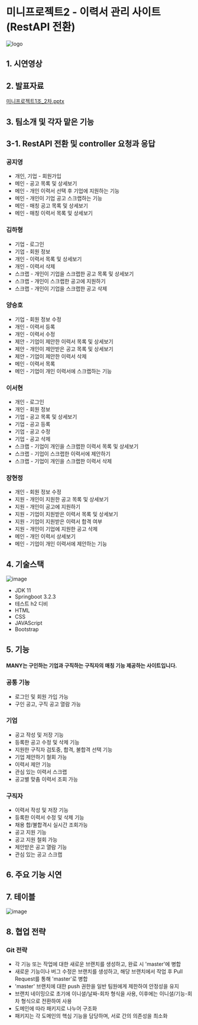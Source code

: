 # 미니프로젝트2 - 이력서 관리 사이트 (RestAPI 전환)
![logo](https://github.com/Kongjiyoung/miniproject3/assets/153695703/f4d85a34-4c87-40c2-93a9-eaa35503b574)


## 1. 시연영상


## 2. 발표자료
[미니프로젝트1조_2차.pptx](https://github.com/Kongjiyoung/miniproject3/files/15450357/1._2.pptx)


## 3. 팀소개 및 각자 맡은 기능
## 3-1. RestAPI 전환 및 controller 요청과 응답
### 공지영
+ 개인, 기업 - 회원가입
+ 메인 - 공고 목록 및 상세보기
+ 메인 - 개인 이력서 선택 후 기업에 지원하는 기능
+ 메인 - 개인이 기업 공고 스크랩하는 기능
+ 메인 - 매칭 공고 목록 및 상세보기
+ 메인 - 매칭 이력서 목록 및 상세보기
### 김하형
+ 기업 - 로그인
+ 기업 - 회원 정보
+ 개인 - 이력서 목록 및 상세보기
+ 개인 - 이력서 삭제
+ 스크랩 - 개인이 기업을 스크랩한 공고 목록 및 상세보기
+ 스크랩 - 개인이 스크랩한 공고에 지원하기
+ 스크랩 - 개인이 기업을 스크랩한 공고 삭제
### 양승호
+ 기업 - 회원 정보 수정
+ 개인 - 이력서 등록
+ 개인 - 이력서 수정
+ 제안 - 기업이 제안한 이력서 목록 및 상세보기
+ 제안 - 개인이 제안받은 공고 목록 및 상세보기
+ 제안 - 기업이 제안한 이력서 삭제
+ 메인 - 이력서 목록
+ 메인 - 기업이 개인 이력서에 스크랩하는 기능
### 이서현
+ 개인 - 로그인
+ 개인 - 회원 정보
+ 기업 - 공고 목록 및 상세보기
+ 기업 - 공고 등록
+ 기업 - 공고 수정
+ 기업 - 공고 삭제
+ 스크랩 - 기업이 개인을 스크랩한 이력서 목록 및 상세보기
+ 스크랩 - 기업이 스크랩한 이력서에 제안하기
+ 스크랩 - 기업이 개인을 스크랩한 이력서 삭제
### 장현정
+ 개인 - 회원 정보 수정
+ 지원 - 개인이 지원한 공고 목록 및 상세보기
+ 지원 - 개인이 공고에 지원하기
+ 지원 - 기업이 지원받은 이력서 목록 및 상세보기
+ 지원 - 기업이 지원받은 이력서 합격 여부
+ 지원 - 개인이 기업에 지원한 공고 삭제
+ 메인 - 개인 이력서 상세보기
+ 메인 - 기업이 개인 이력서에 제안하는 기능
## 4. 기술스택
![image](https://github.com/Kongjiyoung/miniproject3/assets/153695703/51e9c0fb-a478-4f10-9f69-5fd2f134e8f3)
+ JDK 11
+ Springboot 3.2.3
+ 테스트 h2 디비
+ HTML
+ CSS
+ JAVAScript
+ Bootstrap
## 5. 기능
#### MANY는 구인하는 기업과 구직하는 구직자의 매칭 기능 제공하는 사이트입니다.
### 공통 기능
+ 로그인 및 회원 가입 가능
+ 구인 공고, 구직 공고 열람 가능
### 기업
+ 공고 작성 및 저장 기능
+ 등록한 공고 수정 및 삭제 기능
+ 지원한 구직자 검토중, 합격, 불합격 선택 기능
+ 기업 제안하기 철회 가능
+ 이력서 제안 기능
+ 관심 있는 이력서 스크랩
+ 공고별 맞춤 이력서 조회 가능 
### 구직자
+ 이력서 작성 및 저장 기능
+ 등록한 이력서 수정 및 삭제 기능
+ 채용 합/불합격시 실시간 조회가능 
+ 공고 지원 기능
+ 공고 지원 철회 가능
+ 제안받은 공고 열람 기능
+ 관심 있는 공고 스크랩
## 6. 주요 기능 시연
## 7. 테이블
![image](https://github.com/Kongjiyoung/miniproject/assets/52162820/fe8f21df-8ff8-4c20-a38b-bcb612843ab0)
## 8. 협업 전략
### Git 전략
+ 각 기능 또는 작업에 대한 새로운 브랜치를 생성하고, 완료 시 'master'에 병합
+ 새로운 기능이나 버그 수정은 브랜치를 생성하고, 해당 브랜치에서 작업 후 Pull Request를 통해 'master'로 병합
+ 'master' 브랜치에 대한 push 권한을 일반 팀원에게 제한하여 안정성을 유지
+ 브랜치 네이밍으로 초기에 이니셜/날짜-회차 형식을 사용, 이후에는 이니셜/기능-회차 형식으로 전환하여 사용
+ 도메인에 따라 패키지로 나누어 구조화
+ 패키지는 각 도메인의 핵심 기능을 담당하며, 서로 간의 의존성을 최소화

